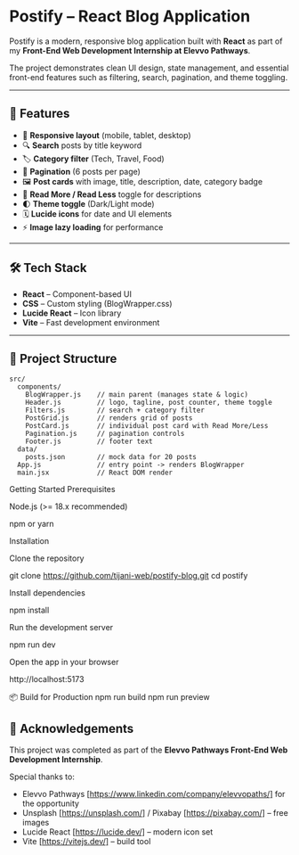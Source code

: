 # Postify – React Blog Application

Postify is a modern, responsive blog application built with **React** as part of my **Front-End Web Development Internship at Elevvo Pathways**.  

The project demonstrates clean UI design, state management, and essential front-end features such as filtering, search, pagination, and theme toggling.

---

## 🚀 Features

- 📌 **Responsive layout** (mobile, tablet, desktop)  
- 🔍 **Search** posts by title keyword  
- 🏷️ **Category filter** (Tech, Travel, Food)  
- 📄 **Pagination** (6 posts per page)  
- 🖼️ **Post cards** with image, title, description, date, category badge  
- 📜 **Read More / Read Less** toggle for descriptions  
- 🌓 **Theme toggle** (Dark/Light mode)  
- 🗓️ **Lucide icons** for date and UI elements  
- ⚡ **Image lazy loading** for performance  

---

## 🛠️ Tech Stack

- **React** – Component-based UI  
- **CSS** – Custom styling (BlogWrapper.css)  
- **Lucide React** – Icon library  
- **Vite** – Fast development environment  

---

## 📂 Project Structure

```plaintext
src/
  components/
    BlogWrapper.js    // main parent (manages state & logic)
    Header.js         // logo, tagline, post counter, theme toggle
    Filters.js        // search + category filter
    PostGrid.js       // renders grid of posts
    PostCard.js       // individual post card with Read More/Less
    Pagination.js     // pagination controls
    Footer.js         // footer text
  data/
    posts.json        // mock data for 20 posts
  App.js              // entry point -> renders BlogWrapper
  main.jsx            // React DOM render
```
Getting Started
Prerequisites

Node.js (>= 18.x recommended)

npm or yarn

Installation

Clone the repository

git clone https://github.com/tijani-web/postify-blog.git
cd postify

Install dependencies

npm install


Run the development server

npm run dev


Open the app in your browser

http://localhost:5173

📦 Build for Production
npm run build
npm run preview

## 🙌 Acknowledgements

This project was completed as part of the **Elevvo Pathways Front-End Web Development Internship**.  

Special thanks to:  
- Elevvo Pathways [https://www.linkedin.com/company/elevvopaths/] for the opportunity  
- Unsplash [https://unsplash.com/] / Pixabay [https://pixabay.com/] – free images  
- Lucide React [https://lucide.dev/] – modern icon set  
- Vite [https://vitejs.dev/] – build tool
